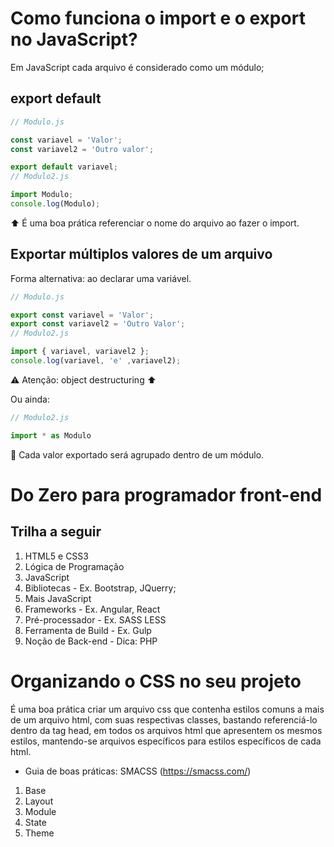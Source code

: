 # Como funciona o import e o export no JavaScript?

Em JavaScript cada arquivo é considerado como um módulo;

## export default

```jsx
// Modulo.js

const variavel = 'Valor';
const variavel2 = 'Outro valor';

export default variavel;
// Modulo2.js

import Modulo;
console.log(Modulo);
```

⬆️ É uma boa prática referenciar o nome do arquivo ao fazer o import.

## Exportar múltiplos valores de um arquivo

Forma alternativa: ao declarar uma variável.

```jsx
// Modulo.js

export const variavel = 'Valor';
export const variavel2 = 'Outro Valor';
// Modulo2.js 

import { variavel, variavel2 };
console.log(variavel, 'e' ,variavel2);
```

⚠️ Atenção: object destructuring ⬆️

Ou ainda:

```jsx
// Modulo2.js

import * as Modulo
```

🤔 Cada valor exportado será agrupado dentro de um módulo.

# Do Zero para programador front-end

## Trilha a seguir

1. HTML5 e CSS3
2. Lógica de Programação
3. JavaScript
4. Bibliotecas - Ex. Bootstrap, JQuerry;
5. Mais JavaScript
6. Frameworks - Ex. Angular, React
7. Pré-processador - Ex. SASS LESS
8. Ferramenta de Build - Ex. Gulp
9. Noção de Back-end - Dica: PHP

# Organizando o CSS no seu projeto

É uma boa prática criar um arquivo css que contenha estilos comuns a mais de um arquivo html, com suas respectivas classes, bastando referenciá-lo dentro da tag head, em todos os arquivos html que apresentem os mesmos estilos, mantendo-se arquivos específicos para estilos específicos de cada html.

- Guia de boas práticas: SMACSS (https://smacss.com/)

1. Base
2. Layout
3. Module
4. State
5. Theme